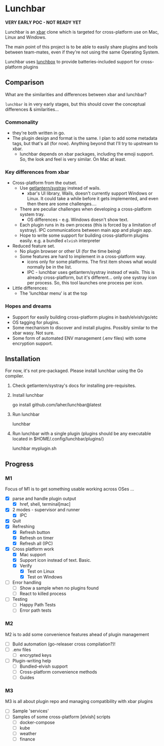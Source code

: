 # Lunchbar

**VERY EARLY POC - NOT READY YET**

Lunchbar is an [xbar](https://github.com/matryer/xbar) clone which is targeted for cross-platform use on Mac, Linux and Windows.

The main point of this project is to be able to easily share plugins and tools between team-mates, even if they're not using the same Operating System.

Lunchbar uses [lunchbox](https://github.com/laher/lunchbox) to provide batteries-included support for cross-platform plugins

## Comparison

What are the similarities and differences between xbar and lunchbar?

`lunchbar` is in very early stages, but this should cover the conceptual differences & similarities...

### Commonality

 * they're both written in go.
 * The plugin design and format is the same. I plan to add some metadata tags, but that's all (for now). Anything beyond that I'll try to upstream to xbar.
   * lunchbar depends on xbar packages, including the emoji support. So, the look and feel is very similar. On Mac at least.

### Key differences from xbar

 * Cross-platform from the outset.
    * Use [getlantern/systray](https://github.com/getlantern/systray) instead of wails.
      * xbar's UI library, Wails, doesn't currently support Windows or Linux. It could take a while before it gets implemented, and even then there are some challenges....
    * There are peculiar challenges when developing a cross-platform system tray.
      * OS differences - e.g. Windows doesn't show text.
    * Each plugin runs in its own process (this is forced by a limitation of systray). IPC communications between main app and plugin app.
    * Hope to write some support for building cross-platform plugins easily. e.g. a bundled `elvish` interpreter
 * Reduced feature set.
   * No plugin browser or other UI (for the time being)
   * Some features are hard to implement in a cross-platform way.
     * icons only for some platforms. The first item shows what would normally be in the list.
     * IPC - lunchbar uses getlantern/systray instead of wails. This is already cross-platform, but it's different... only one systray icon per process. So, this tool launches one process per icon.
 * Little differences:
   * The 'lunchbar menu' is at the top

### Hopes and dreams

 * Support for easily building cross-platform plugins in bash/elvish/go/etc
 * OS tagging for plugins.
 * Some mechanism to discover and install plugins. Possibly similar to the xbar wasy. Not sure.
 * Some form of automated ENV management (<plugin>.env files) with some encryption support.


## Installation

For now, it's not pre-packaged. Please install lunchbar using the Go compiler.

 1. Check getlantern/systray's docs for installing pre-requisites.
 2. Install lunchbar

    go install github.com/laher/lunchbar@latest

 3. Run lunchbar

    lunchbar

 4. Run lunchbar with a single plugin (plugins should be any executable located in $HOME/.config/lunchbar/plugins/)

    lunchbar myplugin.sh

## Progress

### M1

Focus of M1 is to get something usable working across OSes ...

 - [x] parse and handle plugin output
   - [x] href, shell, terminal[mac]
 - [x] 2 modes - supervisor and runner
   - [x] IPC
 - [x] Quit
 - [x] Refreshing
   - [x] Refresh button
   - [x] Refresh on timer
   - [x] Refresh all (IPC)
 - [x] Cross platform work
   - [x] Mac support
   - [x] Support icon instead of text. Basic.
   - [x] Verify
      - [x] Test on Linux
      - [x] Test on Windows
 - [ ] Error handling
   - [ ] Show a sample when no plugins found
   - [ ] React to killed process
 - [ ] Testing 
   - [ ] Happy Path Tests
   - [ ] Error path tests

### M2

M2 is to add some convenience features ahead of plugin management

 - [ ] Build automation (go-releaser cross compilation?)!
 - [ ] .env files
     - [ ] encrypted keys
 - [ ] Plugin-writing help 
   - [ ] Bundled-elvish support
   - [ ] Cross-platform convenience methods
   - [ ] Guides

### M3

M3 is all about plugin repo and managing compatibility with xbar plugins

 - [ ] Sample 'services'
 - [ ] Samples of some cross-platform [elvish] scripts
     - [ ] docker-compose
     - [ ] kube
     - [ ] weather
     - [ ] finance
